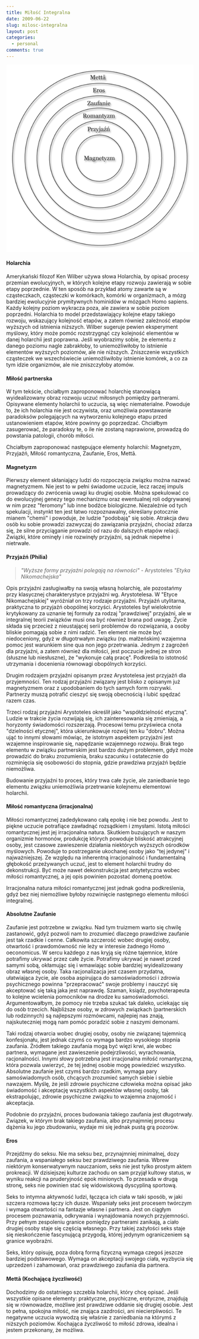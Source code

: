 ```yaml
---
title: Miłość Integralna
date: 2009-06-22
slug: milosc-integralna
layout: post
categories:
  - personal
comments: true
---
```


<img src="/images/illustrations/2009-06-22/milosc-integralna.png" title="Miłość Integralna">

<!-- more -->

#### Holarchia
Amerykański filozof Ken Wilber używa słowa Holarchia, by opisać procesy przemian ewolucyjnych, w których kolejne etapy rozwoju zawierają w sobie etapy poprzednie. W ten sposób na przykład atomy zawarte są w cząsteczkach, cząsteczki w komórkach, komórki w organizmach, a mózg bardziej ewolucyjnie prymitywnych hominidów w mózgach Homo sapiens. Każdy kolejny poziom wykracza poza, ale zawiera w sobie poziom poprzedni. Holarchia to model przedstawiający kolejne etapy takiego rozwoju, wskazujący kolejność etapów, a zatem również zależność etapów wyższych od istnienia niższych. Wilber sugeruje pewien eksperyment myślowy, który może pomóc rozstrzygnąć czy kolejność elementów w danej holarchii jest poprawna. Jeśli wyobrazimy sobie, że elementu z danego poziomu nagle zabrakłoby, to uniemożliwiłoby to istnienie elementów wyższych poziomów, ale nie niższych. Zniszczenie wszystkich cząsteczek we wszechświecie uniemożliwiłoby istnienie komórek, a co za tym idzie organizmów, ale nie zniszczyłoby atomów.


#### Miłość partnerska
W tym tekście, chciałbym zaproponować holarchię stanowiącą wyidealizowany obraz rozwoju uczuć miłosnych pomiędzy partnerami. Opisywane elementy holarchii to uczucia, są więc niematerialne. Powoduje to, że ich holarchia nie jest oczywista, oraz umożliwia powstawanie paradoksów polegających na wytworzeniu kolejnego etapu przed ustanowieniem etapów, które powinny go poprzedzać. Chciałbym zasugerować, że paradoksy te, o ile nie zostaną naprawione, prowadzą do powstania patologii, chorób miłości.

Chciałbym zaproponować następujące elementy holarchii: Magnetyzm, Przyjaźń, Miłość romantyczna, Zaufanie, Eros, Mettā.



#### Magnetyzm
Pierwszy element skłaniający ludzi do rozpoczęcia związku można nazwać magnetyzmem. Nie jest to w pełni świadome uczucie, lecz raczej impuls prowadzący do zwrócenia uwagi ku drugiej osobie. Można spekulować co do ewolucyjnej genezy tego mechanizmu oraz ewentualnej roli odgrywanej w nim przez "feromony" lub inne bodźce biologiczne. Niezależnie od tych spekulacji, instynkt ten jest łatwo rozpoznawalny, określany potocznie mianem "chemii" i powoduje, że ludzie "podobają" się sobie. Atrakcja dwu osób ku sobie prowadzi zazwyczaj do zawiązania przyjaźni, chociaż zdarza się, że silne przyciąganie prowadzi od razu do dalszych etapów relacji. Związki, które ominęły i nie rozwinęły przyjaźni, są jednak niepełne i nietrwałe.

#### Przyjaźń (Philia)
> *"Wyższe formy przyjaźni polegają na równości"* - Arystoteles *"Etyka Nikomachejska"*

Opis przyjaźni zasługiwałby na swoją własną holarchię, ale pozostańmy przy klasycznej charakterystyce przyjaźni wg. Arystotelesa. W "Etyce Nikomachejskiej" wyróżniał on trzy rodzaje przyjaźni. Przyjaźń utylitarna, praktyczna to przyjaźń obopólnej korzyści. Arystoteles był wielokrotnie krytykowany za uznanie tej formuły za rodzaj "prawdziwej" przyjaźni, ale w integralnej teorii związków musi ona być również brana pod uwagę. Życie składa się przecież z nieustającej serii problemów do rozwiązania, a osoby bliskie pomagają sobie z nimi radzić. Ten element nie może być niedoceniony, gdyż w długotrwałym związku (np. małżeńskim) wzajemna pomoc jest warunkiem sine qua non jego przetrwania. Jednym z zagrożeń dla przyjaźni, a zatem również dla miłości, jest poczucie jednej ze stron (słuszne lub niesłuszne), że "wykonuje całą pracę". Podkreśla to istotność utrzymania i docenienia równowagi obopólnych korzyści. 

Drugim rodzajem przyjaźni opisanym przez Arystotelesa jest przyjaźń dla przyjemności. Ten rodzaj przyjaźni związany jest blisko z opisanym już magnetyzmem oraz z upodobaniem do tych samych form rozrywki. Partnerzy muszą potrafić cieszyć się swoją obecnością i lubić spędzać razem czas.

Trzeci rodzaj przyjaźni Arystoteles określił jako "współdzielność etyczną". Ludzie w trakcie życia rozwijają się, ich zainteresowania się zmieniają, a horyzonty świadomości rozszerzają. Procesowi temu przyświeca cnota "dzielności etycznej", która ukierunkowuje rozwój ten ku "dobru". Można ująć to innymi słowami mówiąc, że istotnym aspektem przyjaźni jest wzajemne inspirowanie się, napędzanie wzajemnego rozwoju. Brak tego elementu w związku partnerskim jest bardzo dużym problemem, gdyż może prowadzić do braku zrozumienia, braku szacunku i ostatecznie do rozminięcia się osobowości do stopnia, gdzie prawdziwa przyjaźń będzie niemożliwa.

Budowanie przyjaźni to proces, który trwa całe życie, ale zaniedbanie tego elementu związku uniemożliwia przetrwanie kolejnemu elementowi holarchii.


#### Miłość romantyczna (irracjonalna)
Miłości romantycznej zadedykowano całą epokę i nie bez powodu. Jest to piękne uczucie potrafiące zawładnąć rozsądkiem i zmysłami. Istotą miłości romantycznej jest jej irracjonalna natura. Skutkiem buzujących w naszym organizmie hormonów, produkcję których powoduje bliskość atrakcyjnej osoby, jest czasowe zawieszenie działania niektórych wyższych ośrodków myślowych. Powoduje to postrzeganie ukochanej osoby jako "tej jedynej" i najważniejszej. Ze względu na inherentną irracjonalność i fundamentalną głębokość przeżywanych uczuć, jest to element holarchii trudny do dekonstrukcji. Być może nawet dekonstrukcja jest antytetyczna wobec miłości romantycznej, a jej opis powinien pozostać domeną poetów.

Irracjonalna natura miłości romantycznej jest jednak godna podkreślenia, gdyż bez niej niemożliwe byłoby rozwinięcie następnego elementu miłości integralnej.


#### Absolutne Zaufanie
Zaufanie jest potrzebne w związku. Nad tym truizmem warto się chwilę zastanowić, gdyż pozwoli nam to zrozumieć dlaczego prawdziwe zaufanie jest tak rzadkie i cenne. Całkowita szczerość wobec drugiej osoby, otwartość i prawdomówność nie leży w interesie żadnego Homo oeconomicus. W sercu każdego z nas kryją się różne tajemnice, które potrafimy ukrywać przez całe życie. Potrafimy ukrywać je nawet przed samymi sobą, okłamując się i wmawiając sobie bardziej wyidealizowany obraz własnej osoby. Taka racjonalizacja jest czasem przydatna, ułatwiająca życie, ale osoba aspirująca do samoświadomości i zdrowia psychicznego powinna "przepracować" swoje problemy i nauczyć się akceptować się taką jaka jest naprawdę. Szaman, ksiądz, psychoterapeuta to kolejne wcielenia pomocników na drodze ku samoświadomości. Argumentowałbym, że pomocy nie trzeba szukać tak daleko, uciekając się do osób trzecich. Najbliższe osoby, w zdrowych związkach (partnerskich lub rodzinnych) są najlepszymi rozmówcami, najlepiej nas znają, najskuteczniej mogą nam pomóc poradzić sobie z naszymi demonami. 

Taki rodzaj otwarcia wobec drugiej osoby, osoby nie związanej tajemnicą konfesjonału, jest jednak czymś co wymaga bardzo wysokiego stopnia zaufania. Źródłem takiego zaufania mogą być więzi krwi, ale wobec partnera, wymagane jest zawieszenie podejrzliwości, wyrachowania, racjonalności. Innymi słowy potrzebna jest irracjonalna miłość romantyczna, która pozwala uwierzyć, że tej jednej osobie mogę powiedzieć wszystko. Absolutne zaufanie jest czymś bardzo rzadkim, wymaga pary samoświadomych osób, chcących zrozumieć samych siebie i siebie nawzajem. Myślę, że jeśli zdrowie psychiczne człowieka można opisać jako świadomość i akceptację wszystkich aspektów własnej osoby, tak ekstrapolując, zdrowie psychiczne związku to wzajemna znajomość i akceptacja.

Podobnie do przyjaźni, proces budowania takiego zaufania jest długotrwały. Związek, w którym brak takiego zaufania, albo przynajmniej procesu dążenia ku jego zbudowaniu, wydaje mi się jednak pustą grą pozorów.


#### Eros
Przejdźmy do seksu. Nie ma seksu bez, przynajmniej minimalnej, dozy zaufania, a wspaniałego seksu bez prawdziwego zaufania. Wbrew niektórym konserwatywnym nauczaniom, seks nie jest tylko prostym aktem prokreacji. W dzisiejszej kulturze zachodu on sam przyjął kultowy status, w wyniku reakcji na pruderyjność epok minionych. To przesada w drugą stronę, seks nie powinien stać się widowiskową dyscypliną sportową. 

Seks to intymna aktywność ludzi, łącząca ich ciała w taki sposób, w jaki szczera rozmowa łączy ich dusze. Wspaniały seks jest procesem twórczym i wymaga otwartości na fantazje własne i partnera. Jest on ciągłym procesem poznawania, odkrywania i wynajdowania nowych przyjemności. Przy pełnym zespoleniu granice pomiędzy partnerami zanikają, a ciało drugiej osoby staje się częścią własnego. Przy takiej zażyłości seks staje się nieskończenie fascynującą przygodą, której jedynym ograniczeniem są granice wyobraźni.

Seks, który opisuję, poza dobrą formą fizyczną wymaga czegoś jeszcze bardziej podstawowego. Wymaga on akceptacji swojego ciała, wyzbycia się uprzedzeń i zahamowań, oraz prawdziwego zaufania dla partnera.


#### Mettā (Kochającą życzliwość)
Dochodzimy do ostatniego szczebla holarchii, który chcę opisać. Jeśli wszystkie opisane elementy: praktyczne, psychiczne, erotyczne, znajdują się w równowadze, możliwe jest prawdziwe oddanie się drugiej osobie. Jest to pełna, spokojna miłość, nie znająca zazdrości, ani niecierpliwości. Te negatywne uczucia wywodzą się właśnie z zaniedbania na którymś z niższych poziomów. Kochająca życzliwość to miłość zdrowa, idealna i jestem przekonany, że możliwa.